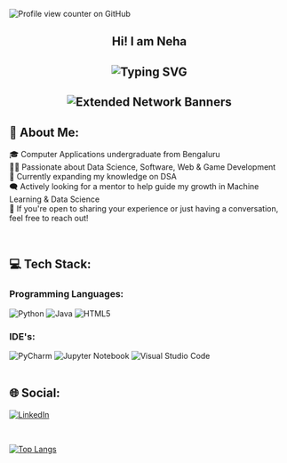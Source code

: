   ![Profile view counter on GitHub](https://komarev.com/ghpvc/?username=perisicnikola37)

## <p align="center">Hi! I am Neha </p>

## <p align="center">![Typing SVG](https://readme-typing-svg.demolab.com/?lines=+⋆.˚+Welcome+to+my+GitHub+⋆.˚+<.) </p>


## <p align="center">![Extended Network Banners](http://dl9.glitter-graphics.net/pub/2075/2075419ztmpwqi9cb.gif) </p>


##  :star2: About Me:
<p> 🎓 Computer Applications undergraduate from Bengaluru <br>
👩‍💻 Passionate about Data Science, Software, Web & Game Development <br>
🌱 Currently expanding my knowledge on DSA<br>
🗨️ Actively looking for a mentor to help guide my growth in Machine Learning & Data Science<br>
📲 If you're open to sharing your experience or just having a conversation, feel free to reach out!</p>
<br>

## 💻 Tech Stack:
### Programming Languages:<br>
![Python](https://img.shields.io/badge/python-3670A0?style=for-the-badge&logo=python&logoColor=ffdd54) 
![Java](https://img.shields.io/badge/java-%23ED8B00.svg?style=for-the-badge&logo=openjdk&logoColor=white) ![HTML5](https://img.shields.io/badge/html5-%23E34F26.svg?style=for-the-badge&logo=html5&logoColor=white)
### IDE's:
![PyCharm](https://img.shields.io/badge/pycharm-143?style=for-the-badge&logo=pycharm&logoColor=black&color=black&labelColor=green)
![Jupyter Notebook](https://img.shields.io/badge/jupyter-%23FA0F00.svg?style=for-the-badge&logo=jupyter&logoColor=white)
![Visual Studio Code](https://img.shields.io/badge/Visual%20Studio%20Code-0078d7.svg?style=for-the-badge&logo=visual-studio-code&logoColor=white)
<br>
<br>
## 🌐 Social:
[![LinkedIn](https://img.shields.io/badge/linkedin-%230077B5.svg?style=for-the-badge&logo=linkedin&logoColor=white)](https://www.linkedin.com/in/neha-kalamulla-vallappil-240178323/)

<br>

[![Top Langs](https://github-readme-stats.vercel.app/api/top-langs/?username=itsnehakv)](https://github.com/anuraghazra/github-readme-stats)
<!-- Proudly created with GPRM ( https://gprm.itsvg.in ) -->
<!--
**itsnehakv/itsnehakv** is a ✨ _special_ ✨ repository because its `README.md` (this file) appears on your GitHub profile.

Here are some ideas to get you started:

- 🔭 I’m currently working on ...
- 🌱 I’m currently learning ...
- 👯 I’m looking to collaborate on ...
- 🤔 I’m looking for help with ...
- 💬 Ask me about ...
- 📫 How to reach me: ...
- 😄 Pronouns: ...
- ⚡ Fun fact: ...
-->
